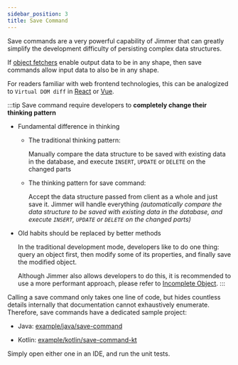 ```yaml
---
sidebar_position: 3  
title: Save Command
---
```


Save commands are a very powerful capability of Jimmer that can greatly simplify the development difficulty of persisting complex data structures.

If [object fetchers](../../query/object-fetcher) enable output data to be in any shape, then save commands allow input data to also be in any shape.

For readers familiar with web frontend technologies, this can be analogized to `Virtual DOM diff` in [React](https://react.dev/) or [Vue](https://vuejs.org/).

:::tip 
Save command require developers to **completely change their thinking pattern**

-   Fundamental difference in thinking

    -   The traditional thinking pattern:

        Manually compare the data structure to be saved with existing data in the database, and execute `INSERT`, `UPDATE` or `DELETE` on the changed parts

    -   The thinking pattern for save command:

        Accept the data structure passed from client as a whole and just save it. Jimmer will handle everything *(automatically compare the data structure to be saved with existing data in the database, and execute `INSERT`, `UPDATE` or `DELETE` on the changed parts)*

-   Old habits should be replaced by better methods

    In the traditional development mode, developers like to do one thing: query an object first, then modify some of its properties, and finally save the modified object.

    Although Jimmer also allows developers to do this, it is recommended to use a more performant approach, please refer to [Incomplete Object](./incomplete).
:::

Calling a save command only takes one line of code, but hides countless details internally that documentation cannot exhaustively enumerate. Therefore, save commands have a dedicated sample project:

-   Java: [example/java/save-command](https://github.com/babyfish-ct/jimmer/tree/main/example/java/save-command) 

-   Kotlin: [example/kotlin/save-command-kt](https://github.com/babyfish-ct/jimmer/tree/main/example/kotlin/save-command-kt)

Simply open either one in an IDE, and run the unit tests.
